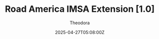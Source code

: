 ---
title: "Road America IMSA Extension [1.0]"
meta_title: ""
description: "Road America IMSA Extension [1.0] 2024 by Pyyer for assetto corsa"
date: 2025-04-27T05:08:00Z
thumb: 1EUHc08
trackmainimage: mdypB1Y
trackgallery: ["AadEPXI", "L3bx1vR", "f4JQkzJ"]
categories: ["Track"]
author: "Theodora"
tags: ["IMSA Sportscar Weekend", "IMSA", "Circuit", "Pyyer", "USA", "Loop"]
draft: false
tracklink: https://mods.to/K3TA68342574e1b47
trackzipsize: "45 MB"
tracklocation: USA
trackimage: road-america
trackcity: Wisconsin
trackhosted: [ "IMSA", "IMSA Sportscar Weekend"]
tracktype: ["Circuit", "Loop"]
extfor: Road America
extlink: /tracks/lilski-road-america
trackrequirement: LilSki's Road America
trackrequirelink: /tracks/lilski-road-america
championship: IMSA WTSC
eventyear: ["2024"]
event: IMSA Sportscar Weekend
eventlogo: imsa-sportscar-weekend
trackclass: "2" 
trackLength: 6.515
trackopened: 1955
tracklayout: 1
trackpitboxes: 60
trackwidth: 9-12
trackcreator: Pyyer
# trackcreatorfull: 
# trackcreatorlink: https://www.overtake.gg/members/accakut.213775/
trackversion: "1.0"
trackcsp: "0.2.4"
trackname: "Road America"
trackfolder: "Extension"
trackhost: ModsFire
_build:
  publishResources: false
---